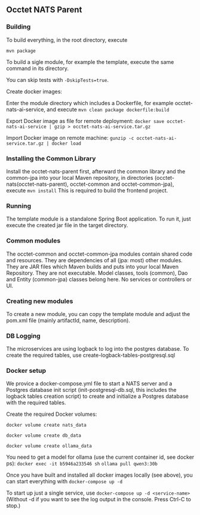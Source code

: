 Occtet NATS Parent
-

### Building

To build everything, in the root directory, execute

`mvn package`

To build a sigle module, for example the template, execute the same command in its directory.

You can skip tests with `-DskipTests=true`.

Create docker images:

Enter the module directory which includes a Dockerfile, for example occtet-nats-ai-service, and execute
`mvn clean package dockerfile:build`

Export Docker image as file for remote deployment:
`docker save occtet-nats-ai-service | gzip > occtet-nats-ai-service.tar.gz`

Import Docker image on remote machine:
`gunzip -c occtet-nats-ai-service.tar.gz | docker load`


### Installing the Common Library

Install the occtet-nats-parent first, afterward the common library and the common-jpa into your local Maven repository, in directories (occtet-nats(occtet-nats-parent), occtet-common and occtet-common-jpa), execute
`mvn install`
This is required to build the frontend project.

### Running

The template module is a standalone Spring Boot application. To run it, just execute the created jar file in the target directory.

### Common modules

The occtet-common and occtet-common-jpa modules contain shared code and resources. They are dependencies of all (jpa: most) other modules.
They are JAR files which Maven builds and puts into your local Maven Repository. They are not executable.
Model classes, tools (common), Dao and Entity (common-jpa) classes belong here. No services or controllers or UI.

### Creating new modules

To create a new module, you can copy the template module and adjust the pom.xml file (mainly artifactId, name, description).

### DB Logging

The microservices are using logback to log into the postgres database.
To create the required tables, use create-logback-tables-postgresql.sql

### Docker setup

We provice a docker-compose.yml file to start a NATS server and a Postgres database init script (init-postgresql-db.sql,
this includes the logback tables creation script) to create and initialize a Postgres database
with the required tables.

Create the required Docker volumes:

`docker volume create nats_data`

`docker volume create db_data`

`docker volume create ollama_data`

You need to get a model for ollama (use the current container id, see docker ps):
`docker exec -it b5946a233546 sh`
`ollama pull qwen3:30b`

Once you have built and installed all docker images locally (see above), you can start everything with
`docker-compose up -d`

To start up just a single service, use
`docker-compose up -d <service-name>`
(Without -d if you want to see the log output in the console. Press Ctrl-C to stop.)




